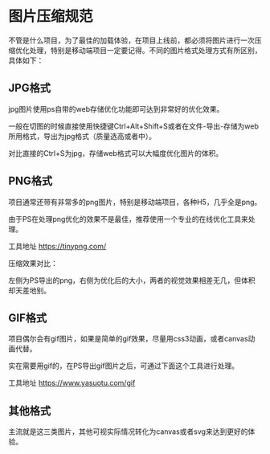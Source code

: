 # 图片压缩规范

不管是什么项目，为了最佳的加载体验，在项目上线前，都必须将图片进行一次压缩优化处理，特别是移动端项目一定要记得。不同的图片格式处理方式有所区别，具体如下：

## **JPG格式**

jpg图片使用ps自带的web存储优化功能即可达到非常好的优化效果。

一般在切图的时候直接使用快捷键Ctrl+Alt+Shift+S或者在文件-导出-存储为web所用格式，导出为jpg格式（质量选高或者中）。

对比直接的Ctrl+S为jpg，存储web格式可以大幅度优化图片的体积。

## **PNG格式**

项目通常还带有非常多的png图片，特别是移动端项目，各种H5，几乎全是png。

由于PS在处理png优化的效果不是最佳，推荐使用一个专业的在线优化工具来处理。

工具地址 <https://tinypng.com/>

压缩效果对比：

左侧为PS导出的png，右侧为优化后的大小，两者的视觉效果相差无几，但体积却天差地别。

## **GIF格式**

项目偶尔会有gif图片，如果是简单的gif效果，尽量用css3动画，或者canvas动画代替。

实在需要用gif的，在PS导出gif图片之后，可通过下面这个工具进行处理。

工具地址 <https://www.yasuotu.com/gif>

## **其他格式**

主流就是这三类图片，其他可视实际情况转化为canvas或者svg来达到更好的体验。
